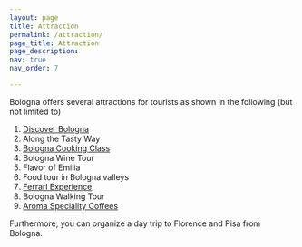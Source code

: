 ```yaml
---
layout: page
title: Attraction
permalink: /attraction/
page_title: Attraction
page_description:
nav: true
nav_order: 7

---
```


Bologna offers several attractions for tourists as shown in the following (but not limited to)

1. [Discover Bologna](https://www.bolognawelcome.com/en/experiences/298939/Discover-Bologna---City-centre-walking-tour)
2. Along the Tasty Way
3. [Bologna Cooking Class](https://cookingschoolbologna.com)
4. Bologna Wine Tour
5. Flavor of Emilia
6. Food tour in Bologna valleys
7. [Ferrari Experience](https://www.ferrari.com/en-EN/museums/personalised-experience)
8. Bologna Walking Tour
9. [Aroma Speciality Coffees](https://www.ilpiaceredelcaffe.it/thebaristareferencebook)

Furthermore, you can organize a day trip to Florence and Pisa from Bologna.



